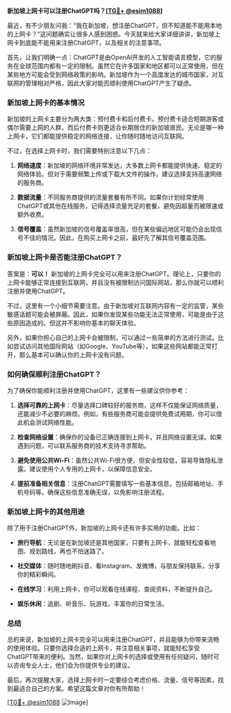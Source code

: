 **新加坡上网卡可以注册ChatGPT吗？[[TG💪+ @esim1088](https://t.me/s/esim1088)]**

最近，有不少朋友问我：“我在新加坡，想注册ChatGPT，但不知道能不能用本地的上网卡？”这问题确实让很多人感到困惑。今天就来给大家详细讲讲，新加坡上网卡到底能不能用来注册ChatGPT，以及相关的注意事项。

首先，让我们明确一点：ChatGPT是由OpenAI开发的人工智能语言模型，它的服务在全球范围内都有一定的限制。虽然它在许多国家和地区都可以正常使用，但在某些地方可能会受到网络政策的影响。新加坡作为一个高度发达的城市国家，对互联网的管理相对严格，因此大家对能否顺利使用ChatGPT产生了疑虑。

### **新加坡上网卡的基本情况**

新加坡的上网卡主要分为两大类：预付费卡和后付费卡。预付费卡适合短期游客或偶尔需要上网的人群，而后付费卡则更适合长期居住的新加坡居民。无论是哪一种上网卡，它们都能提供稳定的网络连接，让你随时随地访问互联网。

不过，在选择上网卡时，我们需要特别注意以下几点：

1. **网络速度**：新加坡的网络环境非常发达，大多数上网卡都能提供快速、稳定的网络体验。但对于需要频繁上传或下载大文件的操作，建议选择支持高速网络的服务商。
   
2. **数据流量**：不同服务商提供的流量套餐有所不同。如果你计划经常使用ChatGPT或其他在线服务，记得选择流量充足的套餐，避免因超量而被限速或额外收费。

3. **信号覆盖**：虽然新加坡的信号覆盖率很高，但在某些偏远地区可能仍会出现信号不佳的情况。因此，在购买上网卡之前，最好先了解其信号覆盖范围。

### **新加坡上网卡是否能注册ChatGPT？**

答案是：**可以！** 新加坡的上网卡完全可以用来注册ChatGPT。理论上，只要你的上网卡能够正常连接到互联网，并且没有被限制访问国际网站，那么你就可以顺利注册并使用ChatGPT。

不过，这里有一个小细节需要注意。由于新加坡对互联网内容有一定的监管，某些敏感话题可能会被屏蔽。因此，如果你发现某些功能无法正常使用，可能是由于这些原因造成的。但这并不影响你基本的聊天体验。

另外，如果你担心自己的上网卡会被限制，可以通过一些简单的方法进行测试。比如尝试访问其他国际网站（如Google、YouTube等），如果这些网站都能正常打开，那么基本可以确认你的上网卡没有问题。

### **如何确保顺利注册ChatGPT？**

为了确保你能顺利注册并使用ChatGPT，这里有一些建议供你参考：

1. **选择可靠的上网卡**：尽量选择口碑较好的服务商，这样不仅能保证网络质量，还能减少不必要的麻烦。例如，有些服务商可能会提供免费试用期，你可以借此机会测试网络性能。

2. **检查网络设置**：确保你的设备已正确连接到上网卡，并且网络设置无误。如果遇到问题，可以联系服务商的技术支持寻求帮助。

3. **避免使用公共Wi-Fi**：虽然公共Wi-Fi很方便，但安全性较低，容易导致隐私泄露。建议使用个人专用的上网卡，以保障信息安全。

4. **提前准备相关信息**：注册ChatGPT需要填写一些基本信息，包括邮箱地址、手机号码等。确保这些信息准确无误，以免影响注册流程。

### **新加坡上网卡的其他用途**

除了用于注册ChatGPT外，新加坡的上网卡还有许多实用的功能。比如：

- **旅行导航**：无论是在新加坡还是其他国家，只要有上网卡，就能轻松查看地图、规划路线，再也不怕迷路了。
  
- **社交媒体**：随时随地刷抖音、看Instagram、发微博，与朋友保持联系，分享你的精彩瞬间。

- **在线学习**：利用上网卡，你可以观看在线课程、查阅资料，不断提升自己。

- **娱乐休闲**：追剧、听音乐、玩游戏，丰富你的日常生活。

### **总结**

总的来说，新加坡的上网卡完全可以用来注册ChatGPT，并且能够为你带来流畅的使用体验。只要你选择合适的上网卡，并注意相关事项，就能轻松享受ChatGPT带来的便利。当然，如果你对上网卡的选择或使用有任何疑问，随时可以咨询专业人士，他们会为你提供专业的建议。

最后，再次提醒大家，选择上网卡时一定要综合考虑价格、流量、信号等因素，找到最适合自己的方案。希望这篇文章对你有所帮助！

[[TG💪+ @esim1088](https://t.me/s/esim1088) ![Image](https://i.postimg.cc/4NQfJmqS/Snipaste-2025-05-13-00-14-12.png)]